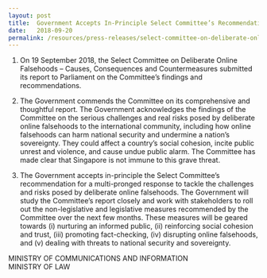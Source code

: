 ```yaml
---
layout: post
title:  Government Accepts In-Principle Select Committee’s Recommendation For Multi-Pronged Response To Tackle Deliberate Online Falsehoods
date:   2018-09-20
permalink: /resources/press-releases/select-committee-on-deliberate-online-falsehoods-report
---
```


1. On 19 September 2018, the Select Committee on Deliberate Online Falsehoods – Causes, Consequences and Countermeasures submitted its report to Parliament on the Committee’s findings and recommendations.

2. The Government commends the Committee on its comprehensive and thoughtful report. The Government acknowledges the findings of the Committee on the serious challenges and real risks posed by deliberate online falsehoods to the international community, including how online falsehoods can harm national security and undermine a nation’s sovereignty. They could affect a country’s social cohesion, incite public unrest and violence, and cause undue public alarm. The Committee has made clear that Singapore is not immune to this grave threat.

3. The Government accepts in-principle the Select Committee’s recommendation for a multi-pronged response to tackle the challenges and risks posed by deliberate online falsehoods. The Government will study the Committee’s report closely and work with stakeholders to roll out the non-legislative and legislative measures recommended by the Committee over the next few months. These measures will be geared towards (i) nurturing an informed public, (ii) reinforcing social cohesion and trust, (iii) promoting fact-checking, (iv) disrupting online falsehoods, and (v) dealing with threats to national security and sovereignty.

MINISTRY OF COMMUNICATIONS AND INFORMATION <br>
MINISTRY OF LAW